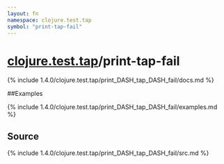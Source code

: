 ```yaml
---
layout: fn
namespace: clojure.test.tap
symbol: "print-tap-fail"
---
```


# [clojure.test.tap](../)/print-tap-fail

{% include 1.4.0/clojure.test.tap/print_DASH_tap_DASH_fail/docs.md %}

##Examples

{% include 1.4.0/clojure.test.tap/print_DASH_tap_DASH_fail/examples.md %}
## Source
{% include 1.4.0/clojure.test.tap/print_DASH_tap_DASH_fail/src.md %}


